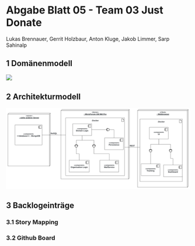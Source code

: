# Abgabe Blatt 05 - Team 03 Just Donate 

Lukas Brennauer, Gerrit Holzbaur, Anton Kluge, Jakob Limmer, Sarp Sahinalp

## 1 Domänenmodell
![](uml/domänenmodell.png)

<div style="page-break-after: always;"></div>

## 2 Architekturmodell 
![](uml/architekturmodell.png)

<div style="page-break-after: always;"></div>

## 3 Backlogeinträge 

### 3.1 Story Mapping 

### 3.2 Github Board
